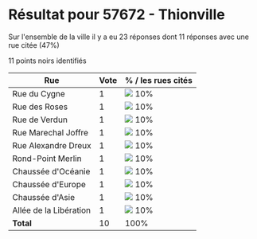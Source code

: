 # Résultat pour 57672 - Thionville

Sur l'ensemble de la ville il y a eu 23 réponses dont 11 réponses avec une rue citée (47%)

11 points noirs identifiés

| Rue | Vote | % / les rues cités|
|-----|------|-------------------|
| Rue du Cygne | 1 | <img src="../../img/bar_10.gif" />&nbsp;10%|
| Rue des Roses | 1 | <img src="../../img/bar_10.gif" />&nbsp;10%|
| Rue de Verdun | 1 | <img src="../../img/bar_10.gif" />&nbsp;10%|
| Rue Marechal Joffre | 1 | <img src="../../img/bar_10.gif" />&nbsp;10%|
| Rue Alexandre Dreux | 1 | <img src="../../img/bar_10.gif" />&nbsp;10%|
| Rond-Point Merlin | 1 | <img src="../../img/bar_10.gif" />&nbsp;10%|
| Chaussée d'Océanie | 1 | <img src="../../img/bar_10.gif" />&nbsp;10%|
| Chaussée d'Europe | 1 | <img src="../../img/bar_10.gif" />&nbsp;10%|
| Chaussée d'Asie | 1 | <img src="../../img/bar_10.gif" />&nbsp;10%|
| Allée de la Libération | 1 | <img src="../../img/bar_10.gif" />&nbsp;10%|
| **Total** | 10 | 100%|

